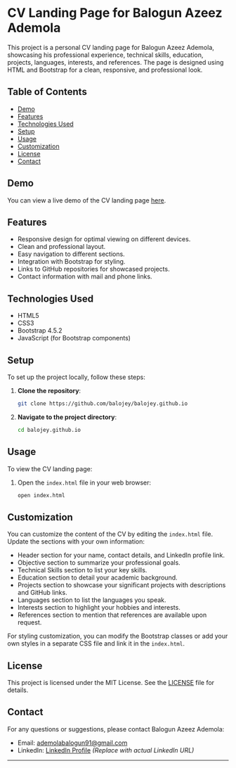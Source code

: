 # CV Landing Page for Balogun Azeez Ademola

This project is a personal CV landing page for Balogun Azeez Ademola, showcasing his professional experience, technical skills, education, projects, languages, interests, and references. The page is designed using HTML and Bootstrap for a clean, responsive, and professional look.

## Table of Contents
- [Demo](#demo)
- [Features](#features)
- [Technologies Used](#technologies-used)
- [Setup](#setup)
- [Usage](#usage)
- [Customization](#customization)
- [License](#license)
- [Contact](#contact)

## Demo
You can view a live demo of the CV landing page [here](https://balojey.github.io).

## Features
- Responsive design for optimal viewing on different devices.
- Clean and professional layout.
- Easy navigation to different sections.
- Integration with Bootstrap for styling.
- Links to GitHub repositories for showcased projects.
- Contact information with mail and phone links.

## Technologies Used
- HTML5
- CSS3
- Bootstrap 4.5.2
- JavaScript (for Bootstrap components)

## Setup
To set up the project locally, follow these steps:

1. **Clone the repository**:
    ```bash
    git clone https://github.com/balojey/balojey.github.io
    ```
2. **Navigate to the project directory**:
    ```bash
    cd balojey.github.io
    ```

## Usage
To view the CV landing page:

1. Open the `index.html` file in your web browser:
    ```bash
    open index.html
    ```

## Customization
You can customize the content of the CV by editing the `index.html` file. Update the sections with your own information:
- Header section for your name, contact details, and LinkedIn profile link.
- Objective section to summarize your professional goals.
- Technical Skills section to list your key skills.
- Education section to detail your academic background.
- Projects section to showcase your significant projects with descriptions and GitHub links.
- Languages section to list the languages you speak.
- Interests section to highlight your hobbies and interests.
- References section to mention that references are available upon request.

For styling customization, you can modify the Bootstrap classes or add your own styles in a separate CSS file and link it in the `index.html`.

## License
This project is licensed under the MIT License. See the [LICENSE](LICENSE) file for details.

## Contact
For any questions or suggestions, please contact Balogun Azeez Ademola:
- Email: [ademolabalogun91@gmail.com](mailto:ademolabalogun91@gmail.com)
- LinkedIn: [LinkedIn Profile](#) *(Replace with actual LinkedIn URL)*

---
